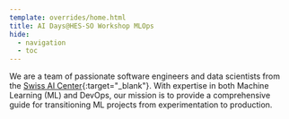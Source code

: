 ```yaml
---
template: overrides/home.html
title: AI Days@HES-SO Workshop MLOps
hide:
  - navigation
  - toc
---
```


We are a team of passionate software engineers and data scientists from the
[Swiss AI Center](https://www.hes-so.ch/swiss-ai-center){:target="\_blank"}.
With expertise in both Machine Learning (ML) and DevOps, our mission is to
provide a comprehensive guide for transitioning ML projects from experimentation
to production.
